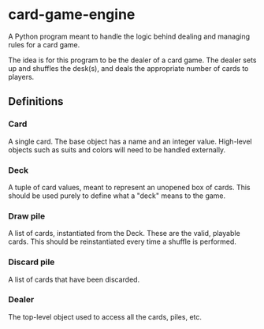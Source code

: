 # card-game-engine

A Python program meant to handle the logic behind dealing and managing rules for a card game.

The idea is for this program to be the dealer of a card game. The dealer sets up and shuffles the desk(s), and deals the appropriate number of cards to players.

## Definitions

### Card

A single card. The base object has a name and an integer value. High-level objects such as suits and colors will need to be handled externally.

### Deck

A tuple of card values, meant to represent an unopened box of cards. This should be used purely to define what a "deck" means to the game.

### Draw pile

A list of cards, instantiated from the Deck. These are the valid, playable cards. This should be reinstantiated every time a shuffle is performed.

### Discard pile

A list of cards that have been discarded.

### Dealer

The top-level object used to access all the cards, piles, etc.

